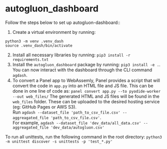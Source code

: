 # autogluon_dashboard

Follow the steps below to set up autogluon-dashboard::
1. Create a virtual environment by running: 
```
python3 -m venv .venv_dash 
source .venv_dash/bin/activate
``` 
2. Install all necessary libraries by running: `pip3 install -r requirements.txt`
3. Install the `autogluon_dashboard` package by running: `pip3 install -e .`. You can now interact with the dashboard through the CLI command `agdash`. 
4. To convert a Panel app to WebAssemly,  Panel provides a script that will convert the code in `app.py` into an HTML file and JS file. This can be done in one line of code as: `panel convert app.py --to pyodide-worker --out web_files/`
The generated HTML and JS files will be found in the `web_files` folder. These can be uploaded to the desired hosting service (eg: GitHub Pages or AWS S3). 
<br>Run `agdash --dataset_file 'path_to_csv_file.csv' --aggreagated_file 'path_to_csv_file.csv'`. 
<br> For example, `agdash --dataset_file 'dev_data/all_data.csv' --aggreagated_file 'dev_data/autogluon.csv'`


To run all unittests, run the following command in the root directory: `python3 -m unittest discover -s unittests -p 'test_*.py'`
